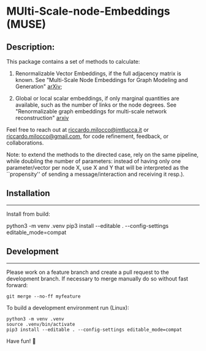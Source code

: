 # MUlti-Scale-node-Embeddings (MUSE)
## Description:
This package contains a set of methods to calculate:

1) Renormalizable Vector Embeddings, if the full adjacency matrix is known.
See "Multi-Scale Node Embeddings for Graph Modeling and Generation" [arXiv](https://arxiv.org/abs/2412.04354);

2) Global or local scalar embeddings, if only marginal quantities are available, such as the number of links or the node degrees. See "Renormalizable graph embeddings for multi-scale network reconstruction" [arxiv](https://arxiv.org/abs/2508.20706)

Feel free to reach out at [riccardo.milocco@imtlucca.it](mailto:riccardo.milocco@imtlucca.it) or [riccardo.milocco@gmail.com](mailto:riccardo.milocco@gmail.com), for code refinement, feedback, or collaborations.

Note: to extend the methods to the directed case, rely on the same pipeline, while doubling the number of parameters: instead of having only one parameter/vector per node X, use X and Y that will be interpreted as the ``propensity'' of sending a message/interaction and receiving it resp.).

## Installation
------------
Install from build:

python3 -m venv .venv
pip3 install --editable . --config-settings editable_mode=compat


## Development
-----------
Please work on a feature branch and create a pull request to the development 
branch. If necessary to merge manually do so without fast forward:


    git merge --no-ff myfeature

To build a development environment run (Linux):


    python3 -m venv .venv 
    source .venv/bin/activate 
    pip3 install --editable . --config-settings editable_mode=compat

Have fun! 🚀
